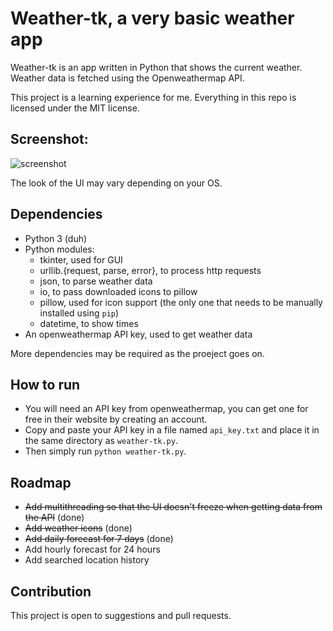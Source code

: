 # Weather-tk, a very basic weather app

Weather-tk is an app written in Python that shows the current weather. Weather data is fetched using the Openweathermap API.

This project is a learning experience for me. Everything in this repo is licensed under the MIT license.

## Screenshot:

![screenshot](https://i.imgur.com/vU7yqU0.png)

The look of the UI may vary depending on your OS.

## Dependencies
- Python 3 (duh)
- Python modules:
  - tkinter, used for GUI
  - urllib.{request, parse, error}, to process http requests
  - json, to parse weather data
  - io, to pass downloaded icons to pillow
  - pillow, used for icon support (the only one that needs to be manually installed using `pip`)
  - datetime, to show times
- An openweathermap API key, used to get weather data

More dependencies may be required as the proeject goes on.

## How to run
- You will need an API key from openweathermap, you can get one for free in their website by creating an account.
- Copy and paste your API key in a file named `api_key.txt` and place it in the same directory as `weather-tk.py`.
- Then simply run `python weather-tk.py`.

## Roadmap
- ~~Add multithreading so that the UI doesn't freeze when getting data from the API~~ (done)
- ~~Add weather icons~~ (done)
- ~~Add daily forecast for 7 days~~ (done)
- Add hourly forecast for 24 hours
- Add searched location history

## Contribution
This project is open to suggestions and pull requests.